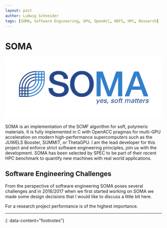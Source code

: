 ```yaml
---
layout: post
author: Ludwig Schneider
tags: [SOMA, Software Engineering, GPU, OpenACC, HDF5, HPC, Research]
---
```


# SOMA

![SOMA Logo](images/research/soma_logo.svg)

SOMA is an implementation of the SCMF algorithm for soft, polymeric materials. It is fully implemented in C with OpenACC pragmas for multi-GPU acceleration on modern high-performance supercomputers such as the JUWELS Booster, SUMMIT, or ThetaGPU. I am the lead developer for this project and enforce strict software engineering principles, join us with the development. SOMA has been selected by SPEC to be part of their recent HPC benchmark to quantify new machines with real world applications.

## Software Engineering Challenges

From the perspective of software engineering SOMA poses several challenges and in 2016/2017 when we first started working on SOMA we made some design decisions that I would like to discuss a little bit here.

For a research project performance is of the highest importance.

---

{: data-content="footnotes"}

